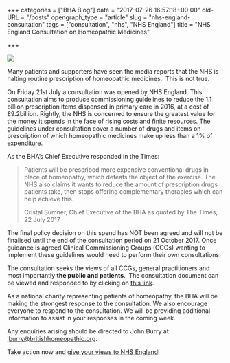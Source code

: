 +++
categories = ["BHA Blog"]
date = "2017-07-26 16:57:18+00:00"
old-URL = "/posts"
opengraph_type = "article"
slug = "nhs-england-consultation"
tags = ["consultation", "nhs", "NHS England"]
title = "NHS England Consultation on Homeopathic Medicines"

+++

[![](https://res.cloudinary.com/homeopathyuk/v1557403245/bha/NHS-consultation-on-homeopathic-medicine-300x169.jpg)](https://res.cloudinary.com/homeopathyuk/v1557403245/bha/NHS-consultation-on-homeopathic-medicine.jpg)

Many patients and supporters have seen the media reports that the NHS is halting routine prescription of homeopathic medicines.  This is not true.

On Friday 21st July a consultation was opened by NHS England. This consultation aims to produce commissioning guidelines to reduce the 1.1 billion prescription items dispensed in primary care in 2016, at a cost of £9.2billion. Rightly, the NHS is concerned to ensure the greatest value for the money it spends in the face of rising costs and finite resources. The guidelines under consultation cover a number of drugs and items on prescription of which homeopathic medicines make up less than a 1% of expenditure.

As the BHA’s Chief Executive responded in the Times:

<blockquote>Patients will be prescribed more expensive conventional drugs in place of homeopathy, which defeats the object of the exercise. The NHS also claims it wants to reduce the amount of prescription drugs patients take, then stops offering complementary therapies which can help achieve this.

Cristal Sumner, Chief Executive of the BHA as quoted by The Times, 22 July 2017</blockquote>

The final policy decision on this spend has NOT been agreed and will not be finalised until the end of the consultation period on 21 October 2017. Once guidance is agreed Clinical Commissioning Groups (CCGs) wanting to implement these guidelines would need to perform their own consultations.

The consultation seeks the views of all CCGs, general practitioners and most importantly **the public and patients**.  The consultation document can be viewed and responded to by clicking on [this link](https://www.england.nhs.uk/wp-content/uploads/2017/07/Items-not-routinely-prescribed-in-primary-care.pdf).

As a national charity representing patients of homeopathy, the BHA will be making the strongest response to the consultation. We also encourage everyone to respond to the consultation. We will be providing additional information to assist in your responses in the coming week.

Any enquiries arising should be directed to John Burry at jburry@britishhomeopathic.org.

Take action now and [give your views to NHS England](https://www.engage.england.nhs.uk/consultation/items-routinely-prescribed/consultation/)!
